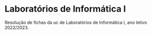 # Laboratórios de Informática I

Resolução de fichas da uc de Laboratórios de Informática I, ano letivo 2022/2023.
